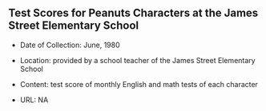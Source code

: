 ## Test Scores for Peanuts Characters at the James Street Elementary School

- Date of Collection: June, 1980

- Location: provided by a school teacher of the James Street Elementary School

- Content: test score of monthly English and math tests of each character

- URL: NA
